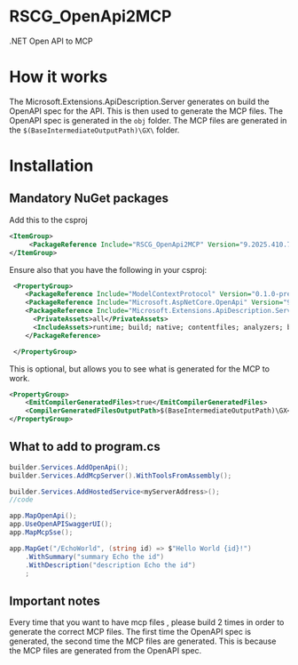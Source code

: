 # RSCG_OpenApi2MCP
.NET Open API to MCP

# How it works

The Microsoft.Extensions.ApiDescription.Server generates on build the OpenAPI spec for the API. This is then used to generate the MCP files.
The OpenAPI spec is generated in the `obj` folder. The MCP files are generated in the `$(BaseIntermediateOutputPath)\GX\` folder.


# Installation 

## Mandatory NuGet packages
Add this to the csproj

```xml
<ItemGroup>
     <PackageReference Include="RSCG_OpenApi2MCP" Version="9.2025.410.706" OutputItemType="Analyzer"  />
</ItemGroup>

```

Ensure also that you have the following in your csproj:
```xml
 <PropertyGroup>	
    <PackageReference Include="ModelContextProtocol" Version="0.1.0-preview.4" />
    <PackageReference Include="Microsoft.AspNetCore.OpenApi" Version="9.0.3" />
    <PackageReference Include="Microsoft.Extensions.ApiDescription.Server" Version="9.0.3">
      <PrivateAssets>all</PrivateAssets>
      <IncludeAssets>runtime; build; native; contentfiles; analyzers; buildtransitive</IncludeAssets>
    </PackageReference>

 </PropertyGroup>
```

This is optional, but allows you to see what is generated for the MCP to work.

```xml
<PropertyGroup>
    <EmitCompilerGeneratedFiles>true</EmitCompilerGeneratedFiles>
    <CompilerGeneratedFilesOutputPath>$(BaseIntermediateOutputPath)\GX</CompilerGeneratedFilesOutputPath>
</PropertyGroup>
```

## What to add to program.cs

```csharp
builder.Services.AddOpenApi();
builder.Services.AddMcpServer().WithToolsFromAssembly();

builder.Services.AddHostedService<myServerAddress>();
//code

app.MapOpenApi();
app.UseOpenAPISwaggerUI();
app.MapMcpSse();

app.MapGet("/EchoWorld", (string id) => $"Hello World {id}!")
    .WithSummary("summary Echo the id")
    .WithDescription("description Echo the id")
    ;

```

## Important notes

Every time that you want to have mcp files , please build 2 times in order to generate the correct MCP files. The first time the OpenAPI spec is generated, the second time the MCP files are generated. This is because the MCP files are generated from the OpenAPI spec.